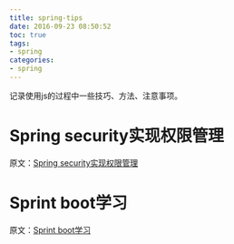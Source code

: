 ```yaml
---
title: spring-tips
date: 2016-09-23 08:50:52
toc: true
tags:
- spring
categories:
- spring
---
```


记录使用js的过程中一些技巧、方法、注意事项。

# Spring security实现权限管理

原文：[Spring security实现权限管理](http://blog.csdn.net/zmx729618/article/details/51096593)

# Sprint boot学习

原文：[Sprint boot学习](http://blog.csdn.net/catoop/article/details/50501688)

